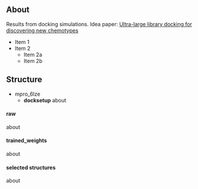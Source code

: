 ## About
Results from docking simulations. 
Idea paper: [Ultra-large library docking for discovering new chemotypes](https://www.nature.com/articles/s41586-019-0917-9)


* Item 1
* Item 2
  * Item 2a
  * Item 2b

## Structure
* mpro_6lze
  * **docksetup**
    about
#### raw         
about
#### trained_weights
about

#### selected structures
about
